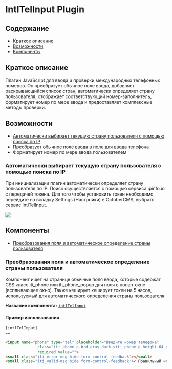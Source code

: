 # IntlTelInput Plugin

## Содержание
- [Краткое описание](#brief_description)
- [Возможности](#features)
- [Компоненты](#components)


## Краткое описание <a name="brief_description"/>
Плагин JavaScript для ввода и проверки международных телефонных номеров. 
Он преобразует обычное поле ввода, добавляет раскрывающийся список стран, автоматически определяет страну пользователя, отображает соответствующий номер-заполнитель, форматирует номер по мере ввода и предоставляет комплексные методы проверки.


## Возможности <a name="features"/> 
- [Автоматически выбирает текущую страну пользователя с помощью поиска по IP](#auto-search-ip)
- Преобразует обычное поле ввода в поле для ввода телефона
- Форматирует номер по мере ввода пользователем

### Автоматически выбирает текущую страну пользователя с помощью поиска по IP <a name="auto-search-ip"/>

При инициализации плагин автоматически определяет страну пользователя по IP. Поиск осуществляется с помощью сервиса ipinfo.io с передачей токена. Для того чтобы установить токен необходимо перейдите на вкладку Settings (Настройки) в OctoberCMS, выбрать сервис IntlTelInput.

<img src="https://drive.google.com/file/d/12coDyiqCVxRjxA4KXLi3aqLq0EJlXZot/view?usp=drive_link"/>

## Компоненты <a name="components"/> 
  - [Преобразования поля и автоматическое определение страны пользователя](#rerender-input)

### Преобразования поля и автоматическое определение страны пользователя <a name="rerender-input"/>

Компонент ищет на странице обычные поля ввода, которые содержат CSS класс iti_phone или iti_phone_popup для поля в попап-окне (всплывающее окно). Также кеширует кеширует токен на 5 часов, используемый для автоматического определения страны пользователя. 

**Название компонента:** [``intlTelInput``](https://github.com/VadimIzmalkov/oc-intltelinput-plugin/blob/master/components/IntlTelInput.php)

#### Пример использования

```HTML
[intlTelInput]
==

<input name="phone" type="tel" placeholder="Введите номер телефона"
              class="iti_phone g-brd-gray-dark-viti_phone g-height-64 g-color-gray-dark-v1 form-control form-control-md g-py-14 rounded-0 g-font-size-14  g-py-14 g-brd-transparent g-bg-secondary g-brd-primary--focus g-brd-primary--hover "
              required value="">
<small class="iti_error-msg hide form-control-feedback"></small>
<small class="iti_valid-msg hide form-control-feedback">✓ Правильный номер</small>

```
